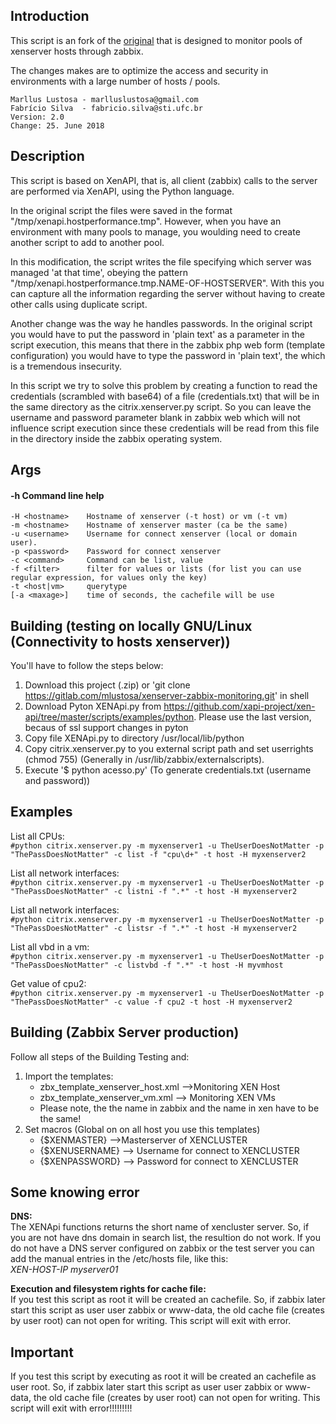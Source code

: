 ## Introduction

This script is an fork of the [original](https://share.zabbix.com/cat-app/cluster/monitoring-citrix-xenserver-host-and-vms-based-on-pyton-xenapi) that is designed to monitor pools of xenserver hosts through zabbix.

The changes makes are to optimize the access and security in environments with a large number of hosts / pools.

`Marllus Lustosa - marlluslustosa@gmail.com`<br>
`Fabrício Silva  - fabricio.silva@sti.ufc.br`<br>
`Version: 2.0`<br>
`Change: 25. June 2018`<br>

## Description

This script is based on XenAPI, that is, all client (zabbix) calls to the server are performed via XenAPI, using the Python language.

In the original script the files were saved in the format "/tmp/xenapi.hostperformance.tmp". However, when you have an environment with many pools to manage, you woulding need to create another script to add to another pool.

In this modification, the script writes the file specifying which server was managed 'at that time', obeying the pattern "/tmp/xenapi.hostperformance.tmp.NAME-OF-HOSTSERVER".
With this you can capture all the information regarding the server without having to create other calls using duplicate script.

Another change was the way he handles passwords.
In the original script you would have to put the password in 'plain text' as a parameter in the script execution, this means that there in the zabbix php web form (template configuration) you would have to type the password in 'plain text', the which is a tremendous insecurity.

In this script we try to solve this problem by creating a function to read the credentials (scrambled with base64) of a file (credentials.txt) that will be in the same directory as the citrix.xenserver.py script. So you can leave the username and password parameter blank in zabbix web which will not influence script execution since these credentials will be read from this file in the directory inside the zabbix operating system.

## Args
#### -h               Command line help

`-H <hostname>    Hostname of xenserver (-t host) or vm (-t vm)`<br>
`-m <hostname>    Hostname of xenserver master (ca be the same)`<br>
`-u <username>    Username for connect xenserver (local or domain user).`<br>
`-p <password>    Password for connect xenserver`<br>
`-c <command>     Command can be list, value`<br>
`-f <filter>      filter for values or lists (for list you can use regular expression, for values only the key)`<br>
`-t <host|vm>     querytype`<br>
`[-a <maxage>]    time of seconds, the cachefile will be use`<br>

## Building (testing on locally GNU/Linux (Connectivity to hosts xenserver))

You'll have to follow the steps below:

1. Download this project (.zip) or 'git clone https://gitlab.com/mlustosa/xenserver-zabbix-monitoring.git' in shell
1. Download Pyton XENApi.py from https://github.com/xapi-project/xen-api/tree/master/scripts/examples/python. Please use the last version, becaus of ssl support changes in pyton
1. Copy file XENApi.py to directory /usr/local/lib/python
1. Copy citrix.xenserver.py to you external script path and set userrights (chmod 755) (Generally in /usr/lib/zabbix/externalscripts).
1. Execute '$ python acesso.py' (To generate credentials.txt (username and password))

## Examples
List all CPUs:<br>
`#python citrix.xenserver.py -m myxenserver1 -u TheUserDoesNotMatter -p "ThePassDoesNotMatter" -c list -f "cpu\d+" -t host -H myxenserver2`

List all network interfaces:<br>
`#python citrix.xenserver.py -m myxenserver1 -u TheUserDoesNotMatter -p "ThePassDoesNotMatter" -c listni -f ".*" -t host -H myxenserver2`

List all network interfaces:<br>
`#python citrix.xenserver.py -m myxenserver1 -u TheUserDoesNotMatter -p "ThePassDoesNotMatter" -c listsr -f ".*" -t host -H myxenserver2`

List all vbd in a vm:<br>
`#python citrix.xenserver.py -m myxenserver1 -u TheUserDoesNotMatter -p "ThePassDoesNotMatter" -c listvbd -f ".*" -t host -H myvmhost`

Get value of cpu2:<br>
`#python citrix.xenserver.py -m myxenserver1 -u TheUserDoesNotMatter -p "ThePassDoesNotMatter" -c value -f cpu2 -t host -H myxenserver2`

## Building (Zabbix Server production)

Follow all steps of the Building Testing and:

1. Import the templates: 
    - zbx_template_xenserver_host.xml -->Monitoring XEN Host
    - zbx_template_xenserver_vm.xml --> Monitoring XEN VMs
    - Please note, the the name in zabbix and the name in xen have to be the same!
1. Set macros (Global on on all host you use this templates)
    - {$XENMASTER} -->Masterserver of XENCLUSTER
    - {$XENUSERNAME} --> Username for connect to XENCLUSTER
    - {$XENPASSWORD} --> Password for connect to XENCLUSTER

## Some knowing error

**DNS:**<br>
The XENApi functions returns the short name of xencluster server. So, if you are not have dns domain in search list, the resultion 
do not work. If you do not have a DNS server configured on zabbix or the test server you can add the manual entries in the /etc/hosts file, like this:<br>
*XEN-HOST-IP myserver01*


**Execution and filesystem rights for cache file:**<br>
If you test this script as root it will be created an cachefile. So, if zabbix later start this script as user user zabbix or 
www-data, the old cache file (creates by user root) can not open for writing. This script will exit with error.

## Important
If you test this script by executing as root it will be created an cachefile as user root. So, if zabbix later start this script as user user zabbix or www-data, the old cache file (creates by user root) can not open for writing. This script will exit with error!!!!!!!!!
